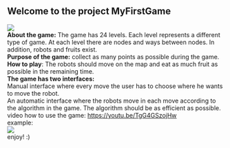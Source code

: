 ## Welcome to the project MyFirstGame
![](https://user-images.githubusercontent.com/58138902/72680647-01b79c00-3ac5-11ea-835f-497f8818fb7f.jpg)  
**About the game:** The game has 24 levels. Each level represents a different type of game.
At each level there are nodes and ways between nodes. In addition, robots and fruits exist.  
**Purpose of the game:** collect as many points as possible during the game.  
**How to play**: The robots should move on the map and eat as much fruit as possible in the remaining time.        
**The game has two interfaces:**    
Manual interface where every move the user has to choose where he wants to move the robot.  
An automatic interface where the robots move in each move according to the algorithm in the game. The algorithm should be as efficient as possible.  
video how to use the game: https://youtu.be/TgG4GSzojHw  
example:  
![](https://user-images.githubusercontent.com/58138902/72988260-9804fe00-3df4-11ea-930a-ecf824fb17e2.png)  
enjoy! :)
